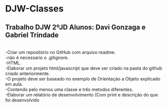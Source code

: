 # DJW-Classes
## Trabalho DJW 2ºJD Alunos: Davi Gonzaga e Gabriel Trindade

<br> -Criar um repositório no GitHub com arquivo readme.
<br> -não é necessario o .gitignore.
<br> -HTML.
<br> -Elaborar um projeto html/javascript que deve ser criado na pasta do github criado anteriormente.
<br> -O projeto deve ser baseado no exemplo de Orientação a Objeto explicado em aula. 
<br> -Contendo pelo menos uma classe e três metodos diferentes.
<br> -Elaborar um relatório de desenvolvimento (Com print e descrição do que foi desenvolvido
